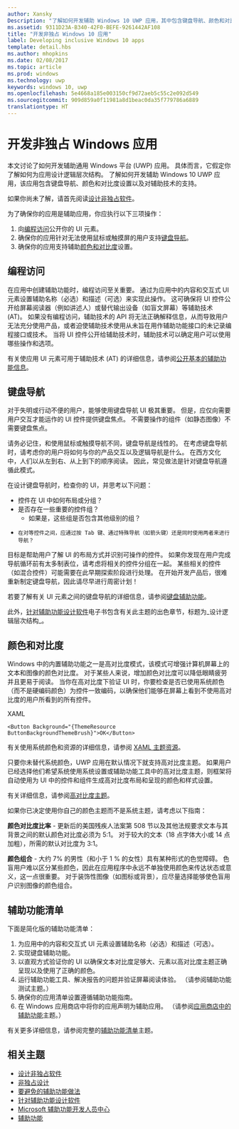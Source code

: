 ```yaml
---
author: Xansky
Description: "了解如何开发辅助 Windows 10 UWP 应用，其中包含键盘导航、颜色和对比度设置以及对辅助技术的支持。"
ms.assetid: 9311D23A-B340-42F0-BEFE-9261442AF108
title: "开发非独占 Windows 10 应用"
label: Developing inclusive Windows 10 apps
template: detail.hbs
ms.author: mhopkins
ms.date: 02/08/2017
ms.topic: article
ms.prod: windows
ms.technology: uwp
keywords: windows 10, uwp
ms.openlocfilehash: 5e4668a185e003150cf9d72aeb5c55c2e092d549
ms.sourcegitcommit: 909d859a0f11981a8d1beac0da35f779786a6889
translationtype: HT
---
```

# <a name="developing-inclusive-windows-apps"></a>开发非独占 Windows 应用  

本文讨论了如何开发辅助通用 Windows 平台 (UWP) 应用。 具体而言，它假定你了解如何为应用设计逻辑层次结构。 了解如何开发辅助 Windows 10 UWP 应用，该应用包含键盘导航、颜色和对比度设置以及对辅助技术的支持。

如果你尚未了解，请首先阅读[设计非独占软件](designing-inclusive-software.md)。

为了确保你的应用是辅助应用，你应执行以下三项操作：

1. 向[编程访问](#programmatic-access)公开你的 UI 元素。
2. 确保你的应用针对无法使用鼠标或触摸屏的用户支持[键盘导航](#keyboard-navigation)。
3. 确保你的应用支持辅助[颜色和对比度](#color-and-contrast)设置。

## <a name="programmatic-access"></a>编程访问  
在应用中创建辅助功能时，编程访问至关重要。 通过为应用中的内容和交互式 UI 元素设置辅助名称（必选）和描述（可选）来实现此操作。 这可确保将 UI 控件公开给屏幕阅读器（例如讲述人）或替代输出设备（如盲文屏幕）等辅助技术 (AT)。 如果没有编程访问，辅助技术的 API 将无法正确解释信息，从而导致用户无法充分使用产品，或者迫使辅助技术使用从未旨在用作辅助功能接口的未记录编程接口或技术。 当将 UI 控件公开给辅助技术时，辅助技术可以确定用户可以使用哪些操作和选项。  

有关使应用 UI 元素可用于辅助技术 (AT) 的详细信息，请参阅[公开基本的辅助功能信息](basic-accessibility-information.md)。

## <a name="keyboard-navigation"></a>键盘导航  
对于失明或行动不便的用户，能够使用键盘导航 UI 极其重要。 但是，应仅向需要用户交互才能运作的 UI 控件提供键盘焦点。 不需要操作的组件（如静态图像）不需要键盘焦点。  

请务必记住，和使用鼠标或触摸导航不同，键盘导航是线性的。 在考虑键盘导航时，请考虑你的用户将如何与你的产品交互以及逻辑导航是什么。 在西方文化中，人们以从左到右、从上到下的顺序阅读。 因此，常见做法是针对键盘导航遵循此模式。  

在设计键盘导航时，检查你的 UI，并思考以下问题：
* 控件在 UI 中如何布局或分组？
* 是否存在一些重要的控件组？
    * 如果是，这些组是否包含其他级别的组？
*     在对等控件之间，应通过按 Tab 键、通过特殊导航（如箭头键）还是同时使用两者来进行导航？

目标是帮助用户了解 UI 的布局方式并识别可操作的控件。 如果你发现在用户完成导航循环前有太多制表位，请考虑将相关的控件分组在一起。 某些相关的控件（如混合控件）可能需要在此早期探索阶段进行处理。 在开始开发产品后，很难重新制定键盘导航，因此请尽早进行周密计划！  

若要了解有关 UI 元素之间的键盘导航的详细信息，请参阅[键盘辅助功能](keyboard-accessibility.md)。  

此外，[针对辅助功能设计软件](https://www.microsoft.com/download/details.aspx?id=19262)电子书包含有关此主题的出色章节，标题为_设计逻辑层次结构_。

## <a name="color-and-contrast"></a>颜色和对比度  
Windows 中的内置辅助功能之一是高对比度模式，该模式可增强计算机屏幕上的文本和图像的颜色对比度。 对于某些人来说，增加颜色对比度可以降低眼睛疲劳并且更易于阅读。 当你在高对比度下验证 UI 时，你要检查是否已使用系统颜色（而不是硬编码颜色）为控件一致编码，以确保他们能够在屏幕上看到不使用高对比度的用户所看到的所有控件。  

XAML
```xaml
<Button Background="{ThemeResource ButtonBackgroundThemeBrush}">OK</Button>
```
有关使用系统颜色和资源的详细信息，请参阅 [XAML 主题资源](../controls-and-patterns/xaml-theme-resources.md)。

只要你未替代系统颜色，UWP 应用在默认情况下就支持高对比度主题。 如果用户已经选择他们希望系统使用系统设置或辅助功能工具中的高对比度主题，则框架将自动使用为 UI 中的控件和组件生成高对比度布局和呈现的颜色和样式设置。   

有关详细信息，请参阅[高对比度主题](high-contrast-themes.md)。  

如果你已决定使用你自己的颜色主题而不是系统主题，请考虑以下指南：  

**颜色对比度比率** - 更新后的美国残疾人法案第 508 节以及其他法规要求文本与其背景之间的默认颜色对比度必须为 5:1。 对于较大的文本（18 点字体大小或 14 点加粗），所需的默认对比度为 3:1。  

**颜色组合** - 大约 7% 的男性（和小于 1 % 的女性）具有某种形式的色觉障碍。 色盲用户难以区分某些颜色，因此在应用程序中永远不单独使用颜色来传达状态或意义，这一点很重要。 对于装饰性图像（如图标或背景），应尽量选择能够使色盲用户识别图像的颜色组合。  

## <a name="accessibility-checklist"></a>辅助功能清单  
下面是简化版的辅助功能清单：

1. 为应用中的内容和交互式 UI 元素设置辅助名称（必选）和描述（可选）。
2. 实现键盘辅助功能。
3. 以直观方式验证你的 UI 以确保文本对比度足够大、元素以高对比度主题正确呈现以及使用了正确的颜色。
4. 运行辅助功能工具、解决报告的问题并验证屏幕阅读体验。 （请参阅辅助功能测试主题。）
5. 确保你的应用清单设置遵循辅助功能指南。
6. 在 Windows 应用商店中将你的应用声明为辅助应用。 （请参阅[应用商店中的辅助功能](accessibility-in-the-store.md)主题。）

有关更多详细信息，请参阅完整的[辅助功能清单](accessibility-checklist.md)主题。

## <a name="related-topics"></a>相关主题  
* [设计非独占软件](designing-inclusive-software.md)  
* [非独占设计](http://design.microsoft.com/inclusive)
* [要避免的辅助功能做法](practices-to-avoid.md)
* [针对辅助功能设计软件](https://www.microsoft.com/download/details.aspx?id=19262)
* [Microsoft 辅助功能开发人员中心](https://msdn.microsoft.com/enable)
* [辅助功能](accessibility.md)
